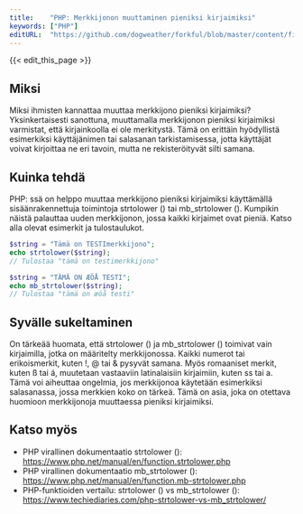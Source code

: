 ```yaml
---
title:    "PHP: Merkkijonon muuttaminen pieniksi kirjaimiksi"
keywords: ["PHP"]
editURL:  "https://github.com/dogweather/forkful/blob/master/content/fi/php/converting-a-string-to-lower-case.md"
---
```


{{< edit_this_page >}}

## Miksi

Miksi ihmisten kannattaa muuttaa merkkijono pieniksi kirjaimiksi? Yksinkertaisesti sanottuna, muuttamalla merkkijonon pieniksi kirjaimiksi varmistat, että kirjainkoolla ei ole merkitystä. Tämä on erittäin hyödyllistä esimerkiksi käyttäjänimen tai salasanan tarkistamisessa, jotta käyttäjät voivat kirjoittaa ne eri tavoin, mutta ne rekisteröityvät silti samana.

## Kuinka tehdä

PHP: ssä on helppo muuttaa merkkijono pieniksi kirjaimiksi käyttämällä sisäänrakennettuja toimintoja strtolower () tai mb_strtolower (). Kumpikin näistä palauttaa uuden merkkijonon, jossa kaikki kirjaimet ovat pieniä. Katso alla olevat esimerkit ja tulostaulukot.

```PHP
$string = "Tämä on TESTImerkkijono";
echo strtolower($string);
// Tulostaa "tämä on testimerkkijono"

$string = "TÄMÄ ON ÆÖÅ TESTI";
echo mb_strtolower($string);
// Tulostaa "tämä on æöå testi"
```

## Syvälle sukeltaminen

On tärkeää huomata, että strtolower () ja mb_strtolower () toimivat vain kirjaimilla, jotka on määritelty merkkijonossa. Kaikki numerot tai erikoismerkit, kuten !, @ tai & pysyvät samana. Myös romaaniset merkit, kuten ß tai á, muutetaan vastaaviin latinalaisiin kirjaimiin, kuten ss tai a. Tämä voi aiheuttaa ongelmia, jos merkkijonoa käytetään esimerkiksi salasanassa, jossa merkkien koko on tärkeä. Tämä on asia, joka on otettava huomioon merkkijonoja muuttaessa pieniksi kirjaimiksi.

## Katso myös

- PHP virallinen dokumentaatio strtolower (): https://www.php.net/manual/en/function.strtolower.php
- PHP virallinen dokumentaatio mb_strtolower (): https://www.php.net/manual/en/function.mb-strtolower.php
- PHP-funktioiden vertailu: strtolower () vs mb_strtolower (): https://www.techiediaries.com/php-strtolower-vs-mb_strtolower/